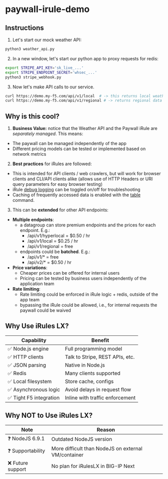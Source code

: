 # paywall-irule-demo

## Instructions

1. Let's start our mock weather API:
```bash
python3 weather_api.py
```

2. In a new window, let's start our python app to proxy requests for redis:
```bash
export STRIPE_API_KEY='sk_live_...'
export STRIPE_ENDPOINT_SECRET='whsec_...'
python3 stripe_webhook.py
```

3. Now let's make API calls to our service.

```bash
curl https://demo.my-f5.com/api/v1/local  # -> this returns local weather data (mock API)
curl https://demo.my-f5.com/api/v1/regional # -> returns regional data

```

## Why is this cool?

1. **Business Value:** notice that the Weather API and the Paywall iRule are *separately managed*. This means:
  - The paywall can be managed independently of the app
  - Different pricing models can be tested or implemented based on network metrics

2. **Best practices** for iRules are followed:
- This is intended for API clients / web crawlers, but will work for browser clients and CLI/API clients alike (allows use of HTTP Headers or URI query parameters for easy browser testing) 
- iRule [debug logging](https://my.f5.com/manage/s/article/K55131641) can be toggled on/off for troubleshooting
- Caching of frequently accessed data is enabled with the [table](https://clouddocs.f5.com/api/irules/table.html) command.

3.  This can be **extended** for other API endpoints:
- **Multiple endpoints**: 
  - a datagroup can store premium endpoints and the prices for each endpoint. E.g.:
    - /api/v1/hyperlocal = $0.50 / hr
    - /api/v1/local = $0.25 / hr
    - /api/v1/regional = free
  - endpoints could be **batched**. E.g.: 
    - /api/v1/* = free
    - /api/v2/* = $0.50 / hr
- **Price variations**:
  - Cheaper prices can be offered for internal users
  - Pricing can be tested by business users independently of the application team
- **Rate limiting**:
  - Rate limiting could be enforced in iRule logic + redis, outside of the app team
  - bypassing the iRule could be allowed, i.e., for internal requests the paywall could be waived

## Why Use iRules LX?
| Capability | Benefit |
| ------------- | ------------- |
| ✅ Node.js engine | Full programming model |
| ✅ HTTP clients | Talk to Stripe, REST APIs, etc. |
| ✅ JSON parsing | Native in Node.js |
| ✅ Redis | Many clients supported |
| ✅ Local filesystem | Store cache, configs |
| ✅ Asynchronous logic | Avoid delays in request flow |
| ✅ Tight F5 integration | Inline with traffic enforcement |

## Why NOT to Use iRules LX?

| Note | Reason |
| ------------- | ------------- |
| ❓ NodeJS 6.9.1 | Outdated NodeJS version |
| ❓ Supportability | More difficult than NodeJS on external VM/container |
| ❌ Future support | No plan for iRulesLX in BIG-IP Next |